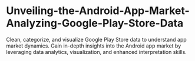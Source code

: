 # Unveiling-the-Android-App-Market-Analyzing-Google-Play-Store-Data
Clean, categorize, and visualize Google Play Store data to understand app market dynamics.  Gain in-depth insights into the Android app market by leveraging data analytics, visualization, and enhanced interpretation skills.
